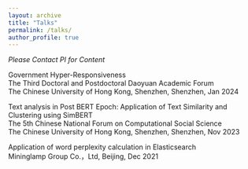 ```yaml
---
layout: archive
title: "Talks"
permalink: /talks/
author_profile: true
---
```

*Please Contact PI for Content*

Government Hyper-Responsiveness<br>
The Third Doctoral and Postdoctoral Daoyuan Academic Forum<br>
The Chinese University of Hong Kong, Shenzhen, Shenzhen, Jan 2024<br>

Text analysis in Post BERT Epoch: Application of Text Similarity and Clustering using SimBERT<br>
The 5th Chinese National Forum on Computational Social Science<br>
The Chinese University of Hong Kong, Shenzhen, Shenzhen, Nov 2023<br>

Application of word perplexity calculation in Elasticsearch<br>
Mininglamp Group Co.，Ltd, Beijing, Dec 2021
